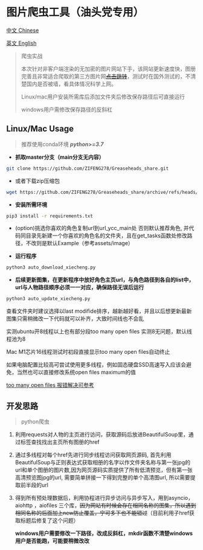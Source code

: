 # 图片爬虫工具（油头党专用）
[中文 Chinese](https://github.com/ZIFENG278/Greaseheads_share)

[英文 English](https://github.com/ZIFENG278/Greaseheads_share/blob/master/README_EN.md)

> 爬虫实战
>
> 本次针对非客户端渲染的无加密的图片网站下手，该网站更新速度快，图册完善且非常适合爬取的第三方图片网[~~点击跳转~~]()，测试时在国外测试的，不清楚国内是否被墙，看具体情况科学上网。
>
> Linux/mac用户安装所需库后添加文件夹后修改保存路径后可直接运行
>
> windows用户需修改保存路径的反斜杠



## Linux/Mac Usage

> 推荐使用conda环境 ***python>=3.7***

- **抓取master分支（main分支无内容）**

```bash
git clone https://github.com/ZIFENG278/Greaseheads_share.git
```
- 或者下载zip压缩包
```bash
wget https://github.com/ZIFENG278/Greaseheads_share/archive/refs/heads/master.zip
```
- **安装所需环境**

```bash
pip3 install -r requirements.txt
```

- (option)挑选你喜欢的角色复制url到url_ycc_main处 否则默认推荐角色, 并代码同目录先新建一个你喜欢的角色名的文件夹，且在get_tasks函数处修改路径，不改则是默认Example（参考assets/image）


- **运行程序**
```bash
python3 auto_download_xiecheng.py
```
- **后续更新图集，在更新程序中放好角色主页url，与角色路径到各自的list中，url与人物路径顺序必须一一对应，确保路径无误后运行**
```bash
python3 auto_update_xiecheng.py
````
查看文件夹时建议选择以last modifide排序，越新越好看，并且以后想更新最新图集只需稍微改一下代码就可以补齐，大致时间线也不会乱

实测ubuntu开8线程以上也有部分段too many open files 实测8无问题，默认线程池为8

Mac M1芯片16线程测试时初段直接显示too many open files自动终止

如果电脑配置比较高可尝试使用更多线程，例如固态硬盘SSD高速写入应该会避免，当然也可以直接修改系统open files maximum的值

[too many open files 报错解决可参考](https://support.axway.com/kb/101749/language/en#:~:text=The%20%22Too%20many%20open%20files%22%20message%20means%20that%20the%20operating,command%20displays%20the%20current%20limit.)



## 开发思路

> python爬虫

1. 利用requests对人物的主页进行访问，获取源码后放进BeautifulSoup里，通过标签查找找出主页所有图册的href


2. 通过多线程对每个href先进行同步线程访问获取网页源码, 首先利用BeautifulSoup与正则表达式获取相册的名字以作文件夹名称与第一张jpg的url和单个图册的图片数,因为网页源码实质提供了所有低清预览，但有第一张高清预览图jpg的url, 需要简单拼接一下得到完整的单个高清图url, 所以需要提取前半段的url


3. 得到所有预处理数据后，利用协程进行异步访问与异步写入，用到asyncio，aiohttp ，aiofiles 三个库，~~因为网站有时候会存在相同名称的图集，所以遇到相同名称的后面加上new防止覆盖，宁可多下也不能错过~~（目前利用子href获取标题后修复了这个问题）

   **windows用户需要修改一下路径，改成反斜杠，mkdir函数不清楚windows用户是否能跑，可能要稍微改改**





